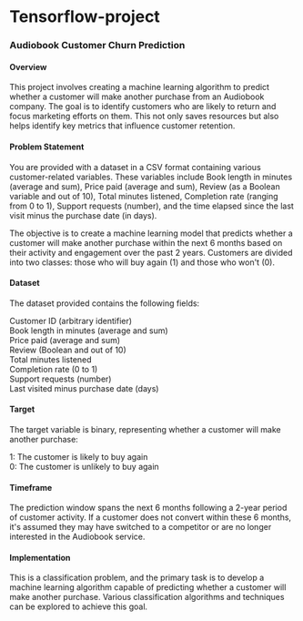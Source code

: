 # Tensorflow-project

### Audiobook Customer Churn Prediction
#### Overview
This project involves creating a machine learning algorithm to predict whether a customer will make another purchase from an Audiobook company. The goal is to identify customers who are likely to return and focus marketing efforts on them. This not only saves resources but also helps identify key metrics that influence customer retention.

#### Problem Statement
You are provided with a dataset in a CSV format containing various customer-related variables. These variables include Book length in minutes (average and sum), Price paid (average and sum), Review (as a Boolean variable and out of 10), Total minutes listened, Completion rate (ranging from 0 to 1), Support requests (number), and the time elapsed since the last visit minus the purchase date (in days).

The objective is to create a machine learning model that predicts whether a customer will make another purchase within the next 6 months based on their activity and engagement over the past 2 years. Customers are divided into two classes: those who will buy again (1) and those who won't (0).

#### Dataset
The dataset provided contains the following fields:

Customer ID (arbitrary identifier)<br> 
Book length in minutes (average and sum)<br> 
Price paid (average and sum)<br> 
Review (Boolean and out of 10)<br> 
Total minutes listened<br> 
Completion rate (0 to 1)<br> 
Support requests (number)<br> 
Last visited minus purchase date (days)<br> 

#### Target
The target variable is binary, representing whether a customer will make another purchase:

1: The customer is likely to buy again<br> 
0: The customer is unlikely to buy again

#### Timeframe
The prediction window spans the next 6 months following a 2-year period of customer activity. If a customer does not convert within these 6 months, it's assumed they may have switched to a competitor or are no longer interested in the Audiobook service.

#### Implementation
This is a classification problem, and the primary task is to develop a machine learning algorithm capable of predicting whether a customer will make another purchase. Various classification algorithms and techniques can be explored to achieve this goal.
